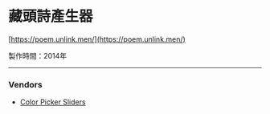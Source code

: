 # 藏頭詩產生器

[https://poem.unlink.men/](https://poem.unlink.men/)

製作時間：2014年

---

### Vendors

- [Color Picker Sliders](https://www.virtuosoft.eu/code/jquery-colorpickersliders/)
